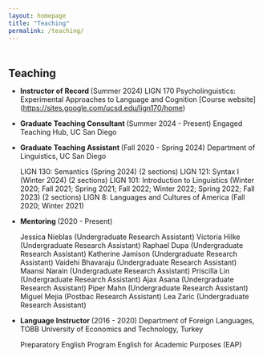 ```yaml
---
layout: homepage
title: "Teaching"
permalink: /teaching/
---
```

<h1 id="Teaching"></h1>

<h2 style="margin: 50px 0px 10px;">Teaching</h2>

- <b> Instructor of Record </b>(Summer 2024)
  LIGN 170 Psycholinguistics: Experimental Approaches to Language and Cognition 
  [Course website] (https://sites.google.com/ucsd.edu/lign170/home)


- <b> Graduate Teaching Consultant </b> (Summer 2024 - Present)
  Engaged Teaching Hub, UC San Diego 


- <b> Graduate Teaching Assistant </b> (Fall 2020 - Spring 2024)
  Department of Linguistics, UC San Diego 
  
  LIGN 130: Semantics (Spring 2024) (2 sections)
  LIGN 121: Syntax I (Winter 2024) (2 sections)
  LIGN 101: Introduction to Linguistics (Winter 2020; Fall 2021; Spring 2021; Fall 2022; Winter 2022; Spring 2022; Fall 2023) (2 sections)
  LIGN 8: Languages and Cultures of America (Fall 2020; Winter 2021)
  
  
- <b> Mentoring </b> (2020 - Present)

  Jessica Nieblas (Undergraduate Research Assistant) 
  Victoria Hilke (Undergraduate Research Assistant) 
  Raphael Dupa (Undergraduate Research Assistant) 
  Katherine Jamison (Undergraduate Research Assistant) 
  Vaidehi Bhavaraju (Undergraduate Research Assistant)
  Maansi Narain (Undergraduate Research Assistant)
  Priscilla Lin (Undergraduate Research Assistant)
  Ajax Asana (Undergraduate Research Assistant) 
  Piper Mahn (Undergraduate Research Assistant) 
  Miguel Mejia (Postbac Research Assistant)
  Lea Zaric (Undergraduate Research Assistant)

- <b> Language Instructor </b> (2016 - 2020)
  Department of Foreign Languages, TOBB University of Economics and Technology, Turkey
  
    Preparatory English Program
    English for Academic Purposes (EAP)
